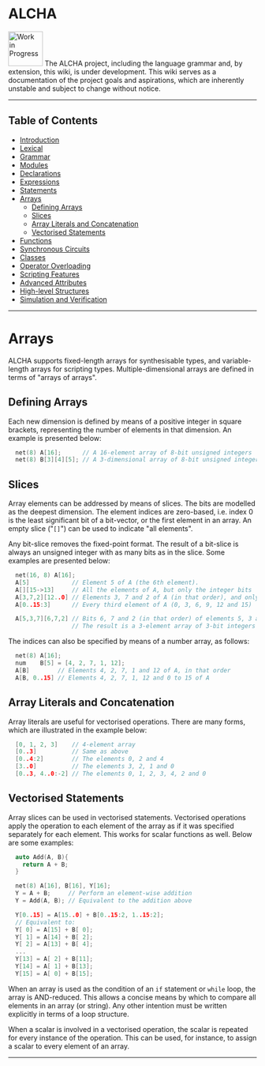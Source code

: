 # ALCHA

<img src="https://openclipart.org/download/3850/dchandlr-dchandlr-work.svg" height="70" alt="Work in Progress"/>
The ALCHA project, including the language grammar and, by extension, this 
wiki, is under development.  This wiki serves as a documentation of the 
project goals and aspirations, which are inherently unstable and subject to 
change without notice.

--------------------------------------------------------------------------------

## Table of Contents

- [Introduction](Introduction.md)
- [Lexical](Lexical.md)
- [Grammar](Grammar.md)
- [Modules](Modules.md)
- [Declarations](Declarations.md)
- [Expressions](Expressions.md)
- [Statements](Statements.md)
- [Arrays](Arrays.md#arrays)
  - [Defining Arrays](#defining-arrays)
  - [Slices](#slices)
  - [Array Literals and Concatenation](#array-literals-and-concatenation)
  - [Vectorised Statements](#vectorised-statements)
- [Functions](Functions.md)
- [Synchronous Circuits](SynchronousCircuits.md)
- [Classes](Classes.md)
- [Operator Overloading](OperatorOverloading.md)
- [Scripting Features](Scripting.md)
- [Advanced Attributes](AdvancedAttributes.md)
- [High-level Structures](HighLevelStructures.md)
- [Simulation and Verification](Simulation.md)

--------------------------------------------------------------------------------

# Arrays

ALCHA supports fixed-length arrays for synthesisable types, and variable-length arrays for scripting types.  Multiple-dimensional arrays are defined in terms of "arrays of arrays".

## Defining Arrays

Each new dimension is defined by means of a positive integer in square brackets, representing the number of elements in that dimension.  An example is presented below:

```C++
  net(8) A[16];      // A 16-element array of 8-bit unsigned integers
  net(8) B[3][4][5]; // A 3-dimensional array of 8-bit unsigned integers
```

## Slices

Array elements can be addressed by means of slices.  The bits are modelled as the deepest dimension.  The element indices are zero-based, i.e. index&nbsp;0 is the least significant bit of a bit-vector, or the first element in an array.  An empty slice ("`[]`") can be used to indicate "all elements".

Any bit-slice removes the fixed-point format.  The result of a bit-slice is always an unsigned integer with as many bits as in the slice.  Some examples are presented below:

```C++
  net(16, 8) A[16];
  A[5]            // Element 5 of A (the 6th element).
  A[][15->13]     // All the elements of A, but only the integer bits
  A[3,7,2][12..0] // Elements 3, 7 and 2 of A (in that order), and only the fraction bits
  A[0..15:3]      // Every third element of A (0, 3, 6, 9, 12 and 15)

  A[5,3,7][6,7,2] // Bits 6, 7 and 2 (in that order) of elements 5, 3 and 7 (in that order)
                  // The result is a 3-element array of 3-bit integers
```

The indices can also be specified by means of a number array, as follows:

```C++
  net(8) A[16];
  num    B[5] = [4, 2, 7, 1, 12];
  A[B]        // Elements 4, 2, 7, 1 and 12 of A, in that order
  A[B, 0..15] // Elements 4, 2, 7, 1, 12 and 0 to 15 of A
```

## Array Literals and Concatenation

Array literals are useful for vectorised operations.  There are many forms, which are illustrated in the example below:

```C++
  [0, 1, 2, 3]    // 4-element array
  [0..3]          // Same as above
  [0..4:2]        // The elements 0, 2 and 4
  [3..0]          // The elements 3, 2, 1 and 0
  [0..3, 4..0:-2] // The elements 0, 1, 2, 3, 4, 2 and 0
```

## Vectorised Statements

Array slices can be used in vectorised statements.  Vectorised operations apply the operation to each element of the array as if it was specified separately for each element.  This works for scalar functions as well.  Below are some examples:

```C++
  auto Add(A, B){
    return A + B;
  }

  net(8) A[16], B[16], Y[16];
  Y = A + B;     // Perform an element-wise addition
  Y = Add(A, B); // Equivalent to the addition above

  Y[0..15] = A[15..0] + B[0..15:2, 1..15:2];
  // Equivalent to:
  Y[ 0] = A[15] + B[ 0];
  Y[ 1] = A[14] + B[ 2];
  Y[ 2] = A[13] + B[ 4];
  ...
  Y[13] = A[ 2] + B[11];
  Y[14] = A[ 1] + B[13];
  Y[15] = A[ 0] + B[15];
```

When an array is used as the condition of an `if` statement or `while` loop, the array is AND-reduced.  This allows a concise means by which to compare all elements in an array (or string).  Any other intention must be written explicitly in terms of a loop structure.

When a scalar is involved in a vectorised operation, the scalar is repeated for every instance of the operation.  This can be used, for instance, to assign a scalar to every element of an array.

--------------------------------------------------------------------------------

